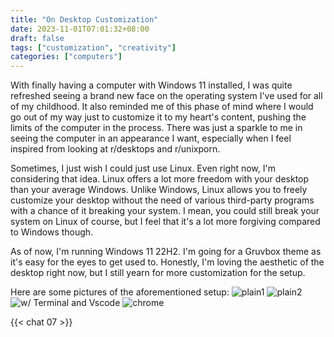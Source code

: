 ```yaml
---
title: "On Desktop Customization"
date: 2023-11-01T07:01:32+08:00
draft: false
tags: ["customization", "creativity"]
categories: ["computers"]
---
```


With finally having a computer with Windows 11 installed, I was quite refreshed seeing a brand new face on the operating system I've used for all of my childhood. It also reminded me of this phase of mind where I would go out of my way just to customize it to my heart's content, pushing the limits of the computer in the process. There was just a sparkle to me in seeing the computer in an appearance I want, especially when I feel inspired from looking at r/desktops and r/unixporn. 

Sometimes, I just wish I could just use Linux. Even right now, I'm considering that idea. Linux offers a lot more freedom with your desktop than your average Windows. Unlike Windows, Linux allows you to freely customize your desktop without the need of various third-party programs with a chance of it breaking your system. I mean, you could still break your system on Linux of course, but I feel that it's a lot more forgiving compared to Windows though.

As of now, I'm running Windows 11 22H2. I'm going for a Gruvbox theme as it's easy for the eyes to get used to. Honestly, I'm loving the aesthetic of the desktop right now, but I still yearn for more customization for the setup.

Here are some pictures of the aforementioned setup:
![plain1](/img/07/07-1.png)
![plain2](/img/07/07-2.png)
![w/ Terminal and Vscode](/img/07/07-3.png)
![chrome](/img/07/07-5.png)

{{< chat 07 >}}
